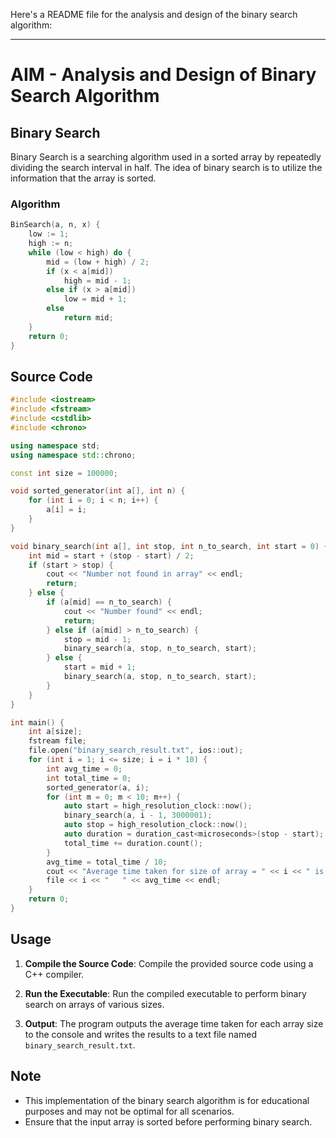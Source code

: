 Here's a README file for the analysis and design of the binary search algorithm:

---

# AIM - Analysis and Design of Binary Search Algorithm

## Binary Search

Binary Search is a searching algorithm used in a sorted array by repeatedly dividing the search interval in half. The idea of binary search is to utilize the information that the array is sorted.

### Algorithm

```cpp
BinSearch(a, n, x) {
    low := 1;
    high := n;
    while (low < high) do {
        mid = (low + high) / 2;
        if (x < a[mid])
            high = mid - 1;
        else if (x > a[mid])
            low = mid + 1;
        else
            return mid;
    }
    return 0;
}
```

## Source Code

```cpp
#include <iostream>
#include <fstream>
#include <cstdlib>
#include <chrono>

using namespace std;
using namespace std::chrono;

const int size = 100000;

void sorted_generator(int a[], int n) {
    for (int i = 0; i < n; i++) {
        a[i] = i;
    }
}

void binary_search(int a[], int stop, int n_to_search, int start = 0) {
    int mid = start + (stop - start) / 2;
    if (start > stop) {
        cout << "Number not found in array" << endl;
        return;
    } else {
        if (a[mid] == n_to_search) {
            cout << "Number found" << endl;
            return;
        } else if (a[mid] > n_to_search) {
            stop = mid - 1;
            binary_search(a, stop, n_to_search, start);
        } else {
            start = mid + 1;
            binary_search(a, stop, n_to_search, start);
        }
    }
}

int main() {
    int a[size];
    fstream file;
    file.open("binary_search_result.txt", ios::out);
    for (int i = 1; i <= size; i = i * 10) {
        int avg_time = 0;
        int total_time = 0;
        sorted_generator(a, i);
        for (int m = 0; m < 10; m++) {
            auto start = high_resolution_clock::now();
            binary_search(a, i - 1, 3000001);
            auto stop = high_resolution_clock::now();
            auto duration = duration_cast<microseconds>(stop - start);
            total_time += duration.count();
        }
        avg_time = total_time / 10;
        cout << "Average time taken for size of array = " << i << " is " << avg_time << " microseconds" << endl;
        file << i << "   " << avg_time << endl;
    }
    return 0;
}
```

## Usage

1. **Compile the Source Code**: Compile the provided source code using a C++ compiler.

2. **Run the Executable**: Run the compiled executable to perform binary search on arrays of various sizes.

3. **Output**: The program outputs the average time taken for each array size to the console and writes the results to a text file named `binary_search_result.txt`.

## Note

- This implementation of the binary search algorithm is for educational purposes and may not be optimal for all scenarios.
- Ensure that the input array is sorted before performing binary search.

